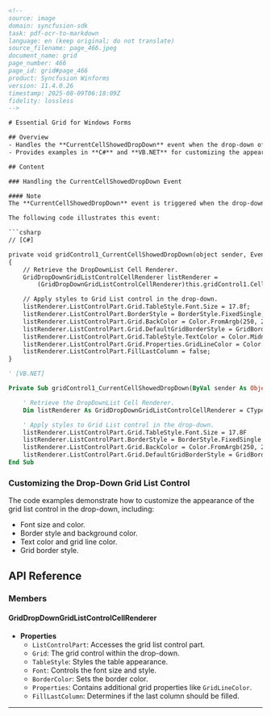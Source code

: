 ```html
<!-- 
source: image
domain: syncfusion-sdk
task: pdf-ocr-to-markdown
language: en (keep original; do not translate)
source_filename: page_466.jpeg
document_name: grid
page_number: 466
page_id: grid#page_466
product: Syncfusion Winforms
version: 11.4.0.26
timestamp: 2025-08-09T06:18:09Z
fidelity: lossless
-->

# Essential Grid for Windows Forms

## Overview
- Handles the **CurrentCellShowedDropDown** event when the drop-down of a specified grid cell is displayed by clicking the downward arrow at the end of the cell.
- Provides examples in **C#** and **VB.NET** for customizing the appearance of the drop-down list control.

## Content

### Handling the CurrentCellShowedDropDown Event

#### Note
The **CurrentCellShowedDropDown** event is triggered when the drop-down of the specified grid cell is made visible by clicking the downward arrow at the end of the cell.

The following code illustrates this event:

```csharp
// [C#]

private void gridControl1_CurrentCellShowedDropDown(object sender, EventArgs e)
{
    // Retrieve the DropDownList Cell Renderer.
    GridDropDownGridListControlCellRenderer listRenderer =
        (GridDropDownGridListControlCellRenderer)this.gridControl1.CellRenderers["GridListControl"];

    // Apply styles to Grid List control in the drop-down.
    listRenderer.ListControlPart.Grid.TableStyle.Font.Size = 17.8f;
    listRenderer.ListControlPart.BorderStyle = BorderStyle.FixedSingle;
    listRenderer.ListControlPart.Grid.BackColor = Color.FromArgb(250, 240, 230);
    listRenderer.ListControlPart.Grid.DefaultGridBorderStyle = GridBorderStyle.Solid;
    listRenderer.ListControlPart.Grid.TableStyle.TextColor = Color.MidnightBlue;
    listRenderer.ListControlPart.Grid.Properties.GridLineColor = Color.FromArgb(208, 215, 229);
    listRenderer.ListControlPart.FillLastColumn = false;
}
```

```vb
' [VB.NET]

Private Sub gridControl1_CurrentCellShowedDropDown(ByVal sender As Object, ByVal e As EventArgs)

    ' Retrieve the DropDownList Cell Renderer.
    Dim listRenderer As GridDropDownGridListControlCellRenderer = CType(Me.gridControl1.CellRenderers("GridListControl"), GridDropDownGridListControlCellRenderer)

    ' Apply styles to Grid List control in the drop-down.
    listRenderer.ListControlPart.Grid.TableStyle.Font.Size = 17.8F
    listRenderer.ListControlPart.BorderStyle = BorderStyle.FixedSingle
    listRenderer.ListControlPart.Grid.BackColor = Color.FromArgb(250, 240, 230)
    listRenderer.ListControlPart.Grid.DefaultGridBorderStyle = GridBorderStyle.Solid
End Sub
```

### Customizing the Drop-Down Grid List Control

The code examples demonstrate how to customize the appearance of the grid list control in the drop-down, including:

- Font size and color.
- Border style and background color.
- Text color and grid line color.
- Grid border style.

## API Reference

### Members

#### GridDropDownGridListControlCellRenderer
- **Properties**
  - `ListControlPart`: Accesses the grid list control part.
  - `Grid`: The grid control within the drop-down.
  - `TableStyle`: Styles the table appearance.
  - `Font`: Controls the font size and style.
  - `BorderColor`: Sets the border color.
  - `Properties`: Contains additional grid properties like `GridLineColor`.
  - `FillLastColumn`: Determines if the last column should be filled.

---

<!-- tags: [grid, drop-down, cell-renderer, windows-forms, syncfusion] keywords: [CurrentCellShowedDropDown, GridDropDownGridListControlCellRenderer, Grid, TableStyle, Font, BorderStyle] -->
``` 
